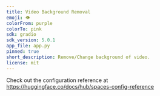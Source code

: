```yaml
---
title: Video Background Removal
emoji: 👁
colorFrom: purple
colorTo: pink
sdk: gradio
sdk_version: 5.0.1
app_file: app.py
pinned: true
short_description: Remove/Change background of video.
license: mit
---
```


Check out the configuration reference at https://huggingface.co/docs/hub/spaces-config-reference